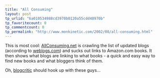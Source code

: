 ```yaml
---
title: "All Consuming"
layout: post
tp_urlid: "6a010534988cd3970b0120a55cdd48970b"
tp_favoritecount: 0
tp_commentcount: 0
tp_permalink: "http://www.monkinetic.com/2002/08/all-consuming.html"
---
```

This is most cool: <a href="http://www.allconsuming.net/">AllConsuming.net</a> is crawling the list of updated blogs (according to <a href="http://www.weblogs.com">weblogs.com</a>) and sucks out links to Amazon.com books. It then shows what blogs are linking to what books - a quick and easy way to find new books and what bloggers think of them.

Oh, <a href="http://www.blogcritic.com">blogcritic</a> should hook up with these guys...
